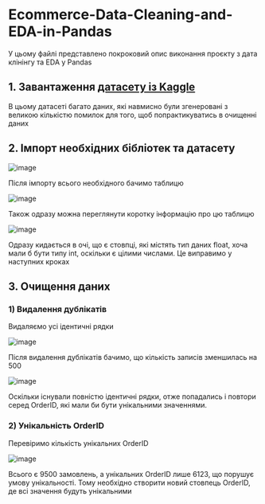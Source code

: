# Ecommerce-Data-Cleaning-and-EDA-in-Pandas
У цьому файлі представлено покроковий опис виконання проєкту з дата клінінгу та EDA у Pandas
## 1. Завантаження [датасету із Kaggle](https://www.kaggle.com/datasets/nynkeugerard/dirty-ecommerce-data-eda-r)
В цьому датасеті багато даних, які навмисно були згенеровані з великою кількістю помилок для того, щоб попрактикуватись в очищенні даних
## 2. Імпорт необхідних бібліотек та датасету

![image](https://github.com/user-attachments/assets/17c255ff-9d69-43d3-990f-be142ddb5f63)

Після імпорту всього необхідного бачимо таблицю

![image](https://github.com/user-attachments/assets/66c13722-dab3-4144-b1dc-ae77b35029dc)

Також одразу можна переглянути коротку інформацію про цю таблицю

![image](https://github.com/user-attachments/assets/fec5e598-0c1c-4726-948a-c34187b13431)

Одразу кидається в очі, що є стовпці, які містять тип даних float, хоча мали б бути типу int, оскільки є цілими числами. Це виправимо у наступних кроках
## 3. Очищення даних
### 1) Видалення дублікатів
Видаляємо усі ідентичні рядки

![image](https://github.com/user-attachments/assets/46361542-d6d4-4418-a62b-179380b88a08)

Після видалення дублікатів бачимо, що кількість записів зменшилась на 500 

![image](https://github.com/user-attachments/assets/7c0de272-3f01-4042-b3c4-e9606a76f070)

Оскільки існували повністю ідентичні рядки, отже попадались і повтори серед OrderID, які мали би бути унікальними значеннями. 

### 2) Унікальність OrderID
Перевіримо кількість унікальних OrderID 

![image](https://github.com/user-attachments/assets/69a08dec-aac6-48f6-a85e-dfe8f66e88b5)

Всього є 9500 замовлень, а унікальних OrderID лише 6123, що порушує умову унікальності. Тому необхідно створити новий стовпець OrderID, де всі значення будуть унікальними
